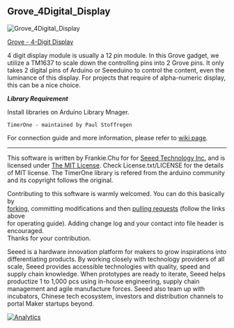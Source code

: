 Grove_4Digital_Display
--------------------------------

![Grove_4Digital_Display](https://statics3.seeedstudio.com/images/product/4-Digital%20Display.jpg)

[Grove - 4-Digit Display](https://www.seeedstudio.com/Grove-4-Digit-Display-p-1198.html)

4 digit display module is usually a 12 pin module. In this Grove gadget, we utilize a TM1637 to scale down the controlling pins into 2 Grove pins. It only takes 2 digital pins of Arduino or Seeeduino to control the content, even the luminance of this display. For projects that require of alpha-numeric display, this can be a nice choice.

***Library Requirement***

Install libraries on Arduino Library Mnager.

	TimerOne - maintained by Paul Stoffregen


For connection guide and more information, please refer to [wiki page](http://www.seeedstudio.com/wiki/Grove_-_4-Digit_Display).

    
----

This software is written by Frankie.Chu for for [Seeed Technology Inc.](http://www.seeed.cc) and is licensed under [The MIT License](http://opensource.org/licenses/mit-license.php). Check License.txt/LICENSE for the details of MIT license. The TimerOne library is refered from the arduino community and its copyright follows the original.

Contributing to this software is warmly welcomed. You can do this basically by<br>
[forking](https://help.github.com/articles/fork-a-repo), committing modifications and then [pulling requests](https://help.github.com/articles/using-pull-requests) (follow the links above<br>
for operating guide). Adding change log and your contact into file header is encouraged.<br>
Thanks for your contribution.

Seeed is a hardware innovation platform for makers to grow inspirations into differentiating products. By working closely with technology providers of all scale, Seeed provides accessible technologies with quality, speed and supply chain knowledge. When prototypes are ready to iterate, Seeed helps productize 1 to 1,000 pcs using in-house engineering, supply chain management and agile manufacture forces. Seeed also team up with incubators, Chinese tech ecosystem, investors and distribution channels to portal Maker startups beyond.




[![Analytics](https://ga-beacon.appspot.com/UA-46589105-3/Grove_4Digital_Display)](https://github.com/igrigorik/ga-beacon)
